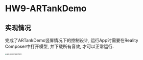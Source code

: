 # HW9-ARTankDemo

## 实现情况

完成了ARTankDemo竖屏情况下的控制设计, 运行App时需要在Reality Composer中打开模型, 并下载所有音效, 才可以正常运行.

<img src="/Users/sicer/Documents/Homework/ios-homework/HW9-ARTankDemo/assets/IMG_42BDC468709E-1.jpeg" alt="IMG_42BDC468709E-1" style="zoom:33%;" />